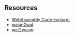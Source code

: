 ## Resources

- [WebAssembly Code Explorer](https://wasdk.github.io/wasmcodeexplorer/)
- [wasm2wat](https://webassembly.github.io/wabt/demo/wasm2wat/)
- [wat2wasm](https://webassembly.github.io/wabt/demo/wat2wasm/)
